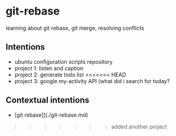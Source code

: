 # git-rebase
learning about git rebase, git merge, resolving conflicts


## Intentions
- ubuntu configuration scripts repository
- project 1: listen and caption
- project 2: generate todo list
<<<<<<< HEAD
- project 3: google my-activity API (what did i search for today?


## Contextual intentions
- [git rebase]](./git-rebase.md)
>>>>>>> added another project